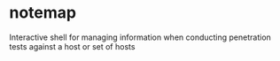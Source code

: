 # notemap
Interactive shell for managing information when conducting penetration tests against a host or set of hosts
